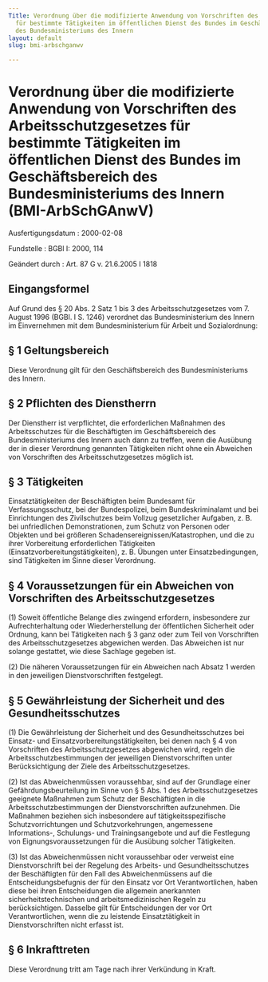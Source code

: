 ```yaml
---
Title: Verordnung über die modifizierte Anwendung von Vorschriften des Arbeitsschutzgesetzes
  für bestimmte Tätigkeiten im öffentlichen Dienst des Bundes im Geschäftsbereich
  des Bundesministeriums des Innern
layout: default
slug: bmi-arbschganwv

---
```


# Verordnung über die modifizierte Anwendung von Vorschriften des Arbeitsschutzgesetzes für bestimmte Tätigkeiten im öffentlichen Dienst des Bundes im Geschäftsbereich des Bundesministeriums des Innern (BMI-ArbSchGAnwV)

Ausfertigungsdatum
:   2000-02-08

Fundstelle
:   BGBl I: 2000, 114

Geändert durch
:   Art. 87 G v. 21.6.2005 I 1818


## Eingangsformel

Auf Grund des § 20 Abs. 2 Satz 1 bis 3 des Arbeitsschutzgesetzes vom
7\. August 1996 (BGBl. I S. 1246) verordnet das Bundesministerium des
Innern im Einvernehmen mit dem Bundesministerium für Arbeit und
Sozialordnung:


## § 1 Geltungsbereich

Diese Verordnung gilt für den Geschäftsbereich des Bundesministeriums
des Innern.


## § 2 Pflichten des Dienstherrn

Der Dienstherr ist verpflichtet, die erforderlichen Maßnahmen des
Arbeitsschutzes für die Beschäftigten im Geschäftsbereich des
Bundesministeriums des Innern auch dann zu treffen, wenn die Ausübung
der in dieser Verordnung genannten Tätigkeiten nicht ohne ein
Abweichen von Vorschriften des Arbeitsschutzgesetzes möglich ist.


## § 3 Tätigkeiten

Einsatztätigkeiten der Beschäftigten beim Bundesamt für
Verfassungsschutz, bei der Bundespolizei, beim Bundeskriminalamt und
bei Einrichtungen des Zivilschutzes beim Vollzug gesetzlicher
Aufgaben, z. B. bei unfriedlichen Demonstrationen, zum Schutz von
Personen oder Objekten und bei größeren
Schadensereignissen/Katastrophen, und die zu ihrer Vorbereitung
erforderlichen Tätigkeiten (Einsatzvorbereitungstätigkeiten), z. B.
Übungen unter Einsatzbedingungen, sind Tätigkeiten im Sinne dieser
Verordnung.


## § 4 Voraussetzungen für ein Abweichen von Vorschriften des Arbeitsschutzgesetzes

(1) Soweit öffentliche Belange dies zwingend erfordern, insbesondere
zur Aufrechterhaltung oder Wiederherstellung der öffentlichen
Sicherheit oder Ordnung, kann bei Tätigkeiten nach § 3 ganz oder zum
Teil von Vorschriften des Arbeitsschutzgesetzes abgewichen werden. Das
Abweichen ist nur solange gestattet, wie diese Sachlage gegeben ist.

(2) Die näheren Voraussetzungen für ein Abweichen nach Absatz 1 werden
in den jeweiligen Dienstvorschriften festgelegt.


## § 5 Gewährleistung der Sicherheit und des Gesundheitsschutzes

(1) Die Gewährleistung der Sicherheit und des Gesundheitsschutzes bei
Einsatz- und Einsatzvorbereitungstätigkeiten, bei denen nach § 4 von
Vorschriften des Arbeitsschutzgesetzes abgewichen wird, regeln die
Arbeitsschutzbestimmungen der jeweiligen Dienstvorschriften unter
Berücksichtigung der Ziele des Arbeitsschutzgesetzes.

(2) Ist das Abweichenmüssen voraussehbar, sind auf der Grundlage einer
Gefährdungsbeurteilung im Sinne von § 5 Abs. 1 des
Arbeitsschutzgesetzes geeignete Maßnahmen zum Schutz der Beschäftigten
in die Arbeitsschutzbestimmungen der Dienstvorschriften aufzunehmen.
Die Maßnahmen beziehen sich insbesondere auf tätigkeitsspezifische
Schutzvorrichtungen und Schutzvorkehrungen, angemessene Informations-,
Schulungs- und Trainingsangebote und auf die Festlegung von
Eignungsvoraussetzungen für die Ausübung solcher Tätigkeiten.

(3) Ist das Abweichenmüssen nicht voraussehbar oder verweist eine
Dienstvorschrift bei der Regelung des Arbeits- und Gesundheitsschutzes
der Beschäftigten für den Fall des Abweichenmüssens auf die
Entscheidungsbefugnis der für den Einsatz vor Ort Verantwortlichen,
haben diese bei ihren Entscheidungen die allgemein anerkannten
sicherheitstechnischen und arbeitsmedizinischen Regeln zu
berücksichtigen. Dasselbe gilt für Entscheidungen der vor Ort
Verantwortlichen, wenn die zu leistende Einsatztätigkeit in
Dienstvorschriften nicht erfasst ist.


## § 6 Inkrafttreten

Diese Verordnung tritt am Tage nach ihrer Verkündung in Kraft.

